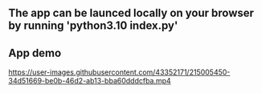 ## The app can be launced locally on your browser by running 'python3.10 index.py'

## App demo
https://user-images.githubusercontent.com/43352171/215005450-34d51669-be0b-46d2-ab13-bba60dddcfba.mp4

